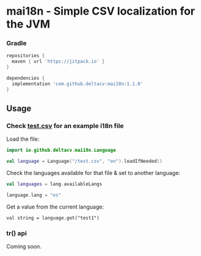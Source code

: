 # mai18n - Simple CSV localization for the JVM

### Gradle

```groovy
repositories {
  maven { url 'https://jitpack.io' }
}

dependencies {
  implementation 'com.github.deltacv:mai18n:1.1.0'
}
```

## Usage

### Check [test.csv](https://github.com/deltacv/mai18n/blob/master/src/test/resources/test.csv) for an example i18n file

Load the file:

```kotlin
import io.github.deltacv.mai18n.Language

val language = Language("/test.csv", "en").loadIfNeeded()
```

Check the languages available for that file & set to another language:

```kotlin
val languages = lang.availableLangs

language.lang = "es"
```

Get a value from the current language:

```
val string = language.get("test1")
```

### tr() api

Coming soon.
